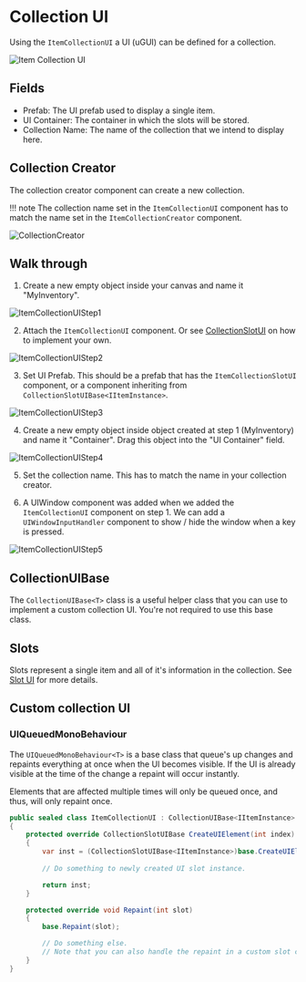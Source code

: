 # Collection UI

Using the `ItemCollectionUI` a UI (uGUI) can be defined for a collection.

![Item Collection UI](Assets/ItemCollectionUI.png)

## Fields

- Prefab: The UI prefab used to display a single item.
- UI Container: The container in which the slots will be stored.
- Collection Name: The name of the collection that we intend to display here.

## Collection Creator

The collection creator component can create a new collection. 

!!! note
	The collection name set in the `ItemCollectionUI` component has to match the name set in the `ItemCollectionCreator` component.

![CollectionCreator](Assets/CollectionCreator.png)

## Walk through

1. Create a new empty object inside your canvas and name it "MyInventory".

![ItemCollectionUIStep1](Assets/ItemCollectionUIStep1.png)

2. Attach the `ItemCollectionUI` component. Or see [CollectionSlotUI](CollectionSlotUI.md) on how to implement your own.

![ItemCollectionUIStep2](Assets/ItemCollectionUIStep2.png)

3. Set UI Prefab. This should be a prefab that has the `ItemCollectionSlotUI` component, or a component inheriting from `CollectionSlotUIBase<IItemInstance>`.

![ItemCollectionUIStep3](Assets/ItemCollectionUIStep3.png)

4. Create a new empty object inside object created at step 1 (MyInventory) and name it "Container". Drag this object into the "UI Container" field.

![ItemCollectionUIStep4](Assets/ItemCollectionUIStep4.png)

5. Set the collection name. This has to match the name in your collection creator.

6. A UIWindow component was added when we added the `ItemCollectionUI` component on step 1. We can add a `UIWindowInputHandler` component to show / hide the window when a key is pressed.

![ItemCollectionUIStep5](Assets/ItemCollectionUIStep5.png)

## CollectionUIBase<T>

The `CollectionUIBase<T>` class is a useful helper class that you can use to implement a custom collection UI. You're not required to use this base class.

## Slots

Slots represent a single item and all of it's information in the collection. See [Slot UI](CollectionSlotUI.md) for more details.

## Custom collection UI

### UIQueuedMonoBehaviour<T>

The `UIQueuedMonoBehaviour<T>` is a base class that queue's up changes and repaints everything at once when the UI becomes visible. If the UI is already visible at the time of the change a repaint will occur instantly.

Elements that are affected multiple times will only be queued once, and thus, will only repaint once.

```csharp
public sealed class ItemCollectionUI : CollectionUIBase<IItemInstance>
{
	protected override CollectionSlotUIBase CreateUIElement(int index)
	{
		var inst = (CollectionSlotUIBase<IItemInstance>)base.CreateUIElement(index);
		
		// Do something to newly created UI slot instance.

		return inst;
	}

	protected override void Repaint(int slot)
	{
		base.Repaint(slot);

		// Do something else.
		// Note that you can also handle the repaint in a custom slot class.
	}
}
```